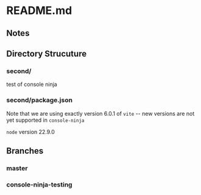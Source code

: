 # README.md
## Notes
## Directory Strucuture

### second/

test of console ninja 

### second/package.json

Note that we are using exactly version 6.0.1 of `vite` -- new versions are not yet supported in `console-ninja`

`node` version 22.9.0


## Branches

### master

### console-ninja-testing
